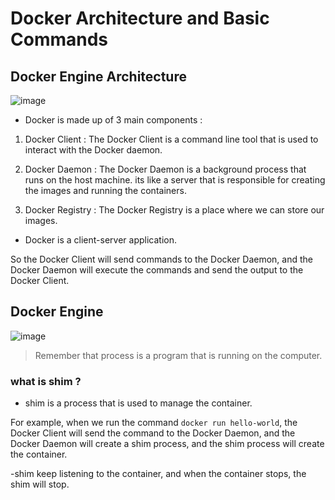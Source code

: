 # Docker Architecture and Basic Commands

## Docker Engine Architecture

![image](https://github.com/GSG-G13/Docker/assets/56529633/345bd90d-f466-4716-b15f-764083031d5e)

- Docker is made up of 3 main components :

1. Docker Client : The Docker Client is a command line tool that is used to interact with the Docker daemon.

2. Docker Daemon : The Docker Daemon is a background process that runs on the host machine. its like a server that is responsible for creating the images and running the containers.

3. Docker Registry : The Docker Registry is a place where we can store our images.

- Docker is a client-server application.

So the Docker Client will send commands to the Docker Daemon, and the Docker Daemon will execute the commands and send the output to the Docker Client.

## Docker Engine

![image](https://github.com/GSG-G13/Docker/assets/56529633/e2ccc990-4d67-489a-92c0-4fdda8b6d80e)

> Remember that process is a program that is running on the computer.

### what is shim ?

- shim is a process that is used to manage the container.

For example, when we run the command `docker run hello-world`, the Docker Client will send the command to the Docker Daemon, and the Docker Daemon will create a shim process, and the shim process will create the container.

-shim keep listening to the container, and when the container stops, the shim will stop.





